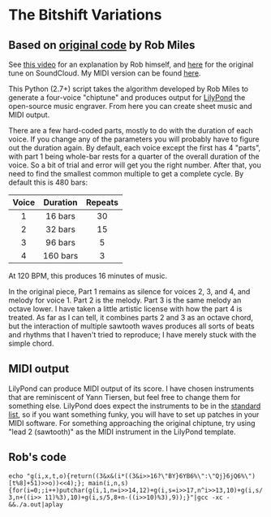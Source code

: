 # The Bitshift Variations

## Based on [original code](http://txti.es/bitshiftvariationsincminor) by Rob Miles

See [this video](https://www.youtube.com/watch?v=MqZgoNRERY8) for an explanation
by Rob himself, and [here](https://soundcloud.com/robertskmiles/bitshift-variations-in-c-minor)
for the original tune on SoundCloud. My MIDI version can be found [here](https://soundcloud.com/john-donovan-25/bitshift-variations-in-c-minor).

This Python (2.7+) script takes the algorithm developed by Rob Miles to generate a
four-voice "chiptune" and produces output for [LilyPond](http://www.lilypond.org)
the open-source music engraver. From here you can create sheet music and MIDI
output.

There are a few hard-coded parts, mostly to do with the duration of each voice. If
you change any of the parameters you will probably have to figure out the duration
again. By default, each voice except the first has 4 "parts", with part 1 being
whole-bar rests for a quarter of the overall duration of the voice. So a bit of
trial and error will get you the right number. After that, you need to find the
smallest common multiple to get a complete cycle. By default this is 480 bars:

|  Voice  | Duration   |   Repeats |
|:-------:|:----------:|:---------:|
|     1   |   16 bars  |   30      |
|     2   |   32 bars  |   15      |
|     3   |   96 bars  |   5       |
|     4   |  160 bars  |   3       |

At 120 BPM, this produces 16 minutes of music.

In the original piece, Part 1
remains as silence for voices 2, 3, and 4, and melody for voice 1. Part 2 is
the melody. Part 3 is the same melody an octave lower. I have taken a little
artistic license with how the part 4 is treated. As far as I can tell, it
combines parts 2 and 3 as an octave chord, but the interaction of multiple
sawtooth waves produces all sorts of beats and rhythms that I haven't tried to
reproduce; I have merely stuck with the simple chord.

## MIDI output
LilyPond can produce MIDI output of its score. I have chosen instruments that are
reminiscent of Yann Tiersen, but feel free to change them for something else.
LilyPond does expect the instruments to be in the [standard list](http://lilypond.org/doc/v2.12/Documentation/user/lilypond/MIDI-instruments#MIDI-instruments), so if you want
something funky, you will have to set up patches in your MIDI software.
For something approaching the original chiptune, try using "lead 2 (sawtooth)"
as the MIDI instrument in the LilyPond template.

## Rob's code

`echo "g(i,x,t,o){return((3&x&(i*((3&i>>16?\"BY}6YB6%\":\"Qj}6jQ6%\")[t%8]+51)>>o))<<4);};
main(i,n,s){for(i=0;;i++)putchar(g(i,1,n=i>>14,12)+g(i,s=i>>17,n^i>>13,10)+g(i,s/3,n+((i>>
11)%3),10)+g(i,s/5,8+n-((i>>10)%3),9));}"|gcc -xc -&&./a.out|aplay`
